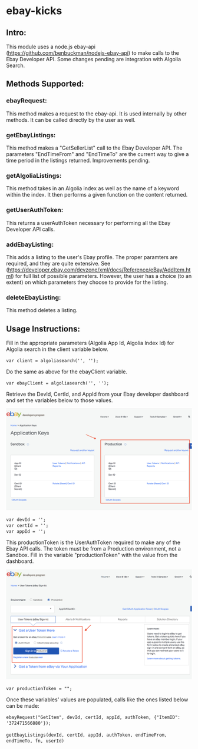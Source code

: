 # ebay-kicks

## Intro:

This module uses a node.js ebay-api (https://github.com/benbuckman/nodejs-ebay-api) to make calls to the Ebay Developer API. Some changes pending are integration with Algolia Search.


## Methods Supported:

### ebayRequest:

This method makes a request to the ebay-api. It is used internally by other methods. It can be called directly by the user as well.

### getEbayListings:

This method makes a "GetSellerList" call to the Ebay Developer API. The parameters "EndTimeFrom" and "EndTimeTo" are the current way to give a time period in the listings returned. Improvements pending.

### getAlgoliaListings:

This method takes in an Algolia index as well as the name of a keyword within the index. It then performs a given function on the content returned.

### getUserAuthToken:

This returns a userAuthToken necessary for performing all the Ebay Developer API calls.

### addEbayListing:

This adds a listing to the user's Ebay profile. The proper paramters are required, and they are quite extensive. See (https://developer.ebay.com/devzone/xml/docs/Reference/eBay/AddItem.html) for full list of possible parameters. However, the user has a choice (to an extent) on which parameters they choose to provide for the listing.

### deleteEbayListing:

This method deletes a listing.


## Usage Instructions:

Fill in the appropriate parameters (Algolia App Id, Algolia Index Id) for Algolia search in the client variable below.

```
var client = algoliasearch('', '');
```

Do the same as above for the ebayClient variable.

```
var ebayClient = algoliasearch('', '');
```

Retrieve the DevId, CertId, and AppId from your Ebay developer dashboard and set the variables below to those values.

![Alt text](pics/pic2.png?raw=true "Title")

```
var devId = '';
var certId = '';
var appId = '';
```

This productionToken is the UserAuthToken required to make any of the Ebay API calls. The token must be from a Production environment, not a Sandbox. Fill in the variable "productionToken" with the value from the dashboard.

![Alt text](pics/pic1.png?raw=true "Title")

```
var productionToken = "";
```

Once these variables' values are populated, calls like the ones listed below can be made:

```
ebayRequest("GetItem", devId, certId, appId, authToken, {"ItemID": '372471566880'});

getEbayListings(devId, certId, appId, authToken, endTimeFrom, endTimeTo, fn, userId)
```